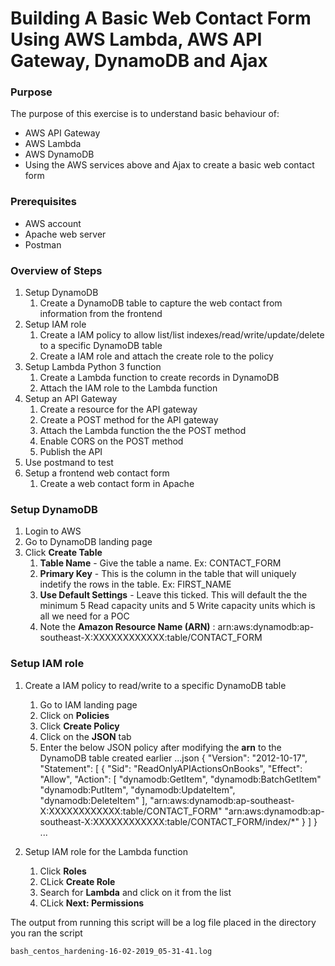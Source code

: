 # Building A Basic Web Contact Form Using AWS Lambda, AWS API Gateway, DynamoDB and Ajax

### Purpose

The purpose of this exercise is to understand basic behaviour of:
- AWS API Gateway
- AWS Lambda
- AWS DynamoDB
- Using the AWS services above and Ajax to create a basic web contact form

### Prerequisites

- AWS account
- Apache web server
- Postman

### Overview of Steps
1. Setup DynamoDB
    1. Create a DynamoDB table to capture the web contact from information from the frontend
2. Setup IAM role
    1. Create a IAM policy to allow list/list indexes/read/write/update/delete to a specific DynamoDB table
    2. Create a IAM role and attach the create role to the policy 
3. Setup Lambda Python 3 function
    1. Create a Lambda function to create records in DynamoDB
    2. Attach the IAM role to the Lambda function
3. Setup an API Gateway
    1. Create a resource for the API gateway
    2. Create a POST method for the API gateway
    3. Attach the Lambda function the the POST method
    4. Enable CORS on the POST method
    5. Publish the API
4. Use postmand to test
5. Setup a frontend web contact form
    1. Create a web contact form in Apache

### Setup DynamoDB
1. Login to AWS
2. Go to DynamoDB landing page
3. Click **Create Table**
    1. **Table Name** - Give the table a name. Ex: CONTACT_FORM
    2. **Primary Key** - This is the column in the table that will uniquely indetify the rows in the table. Ex: FIRST_NAME
    3. **Use Default Settings** - Leave this ticked. This will default the the minimum 5 Read capacity units and 5 Write capacity units which is all we need for a POC
    4. Note the **Amazon Resource Name (ARN)** : arn:aws:dynamodb:ap-southeast-X:XXXXXXXXXXXX:table/CONTACT_FORM

### Setup IAM role
1. Create a IAM policy to read/write to a specific DynamoDB table
    1. Go to IAM landing page
    2. Click on **Policies**
    3. Click **Create Policy**
    4. Click on the **JSON** tab
    5. Enter the below JSON policy after modifying the **arn** to the DynamoDB table created earlier
...json
{
    "Version": "2012-10-17",
    "Statement": [
        {
            "Sid": "ReadOnlyAPIActionsOnBooks",
            "Effect": "Allow",
            "Action": [
                "dynamodb:GetItem",
                "dynamodb:BatchGetItem"
                "dynamodb:PutItem",
                "dynamodb:UpdateItem",
                "dynamodb:DeleteItem"
            ],
            "arn:aws:dynamodb:ap-southeast-X:XXXXXXXXXXXX:table/CONTACT_FORM"
			"arn:aws:dynamodb:ap-southeast-X:XXXXXXXXXXXX:table/CONTACT_FORM/index/*"
        }
    ]
}
...
    
1. Setup IAM role for the Lambda function
    1. Click **Roles**
    2. CLick **Create Role**
    3. Search for **Lambda** and click on it from the list
    4. CLick **Next: Permissions**


The output from running this script will be a log file placed in the directory you ran the script

```
bash_centos_hardening-16-02-2019_05-31-41.log
```
